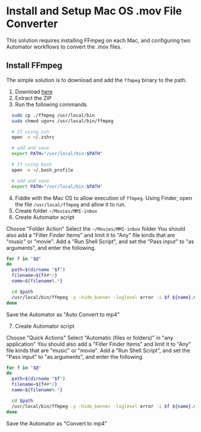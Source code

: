 # Install and Setup Mac OS .mov File Converter

This solution requires installing FFmpeg on each Mac, and configuring two Automator workflows to convert the .mov files.

## Install FFmpeg

The simple solution is to download and add the `ffmpeg` binary to the path.

1. Download [here](https://ffmpeg.org/download.html#build-mac)
2. Extract the ZIP
3. Run the following commands

```bash
  sudo cp ./ffmpeg /usr/local/bin
  sudo chmod ugo+x /usr/local/bin/ffmpeg

  # If using zsh
  open -e ~/.zshrc

  # add and save
  export PATH="/usr/local/bin:$PATH"

  # If using bash
  open -e ~/.bash_profile

  # add and save
  export PATH="/usr/local/bin:$PATH"
```

4. Fiddle with the Mac OS to allow execution of `ffmpeg`. Using Finder, open the file `/usr/local/ffmpeg` and allow it to run.
5. Create folder `~/Movies/MMI-inbox`
6. Create Automator script

Choose "Folder Action"
Select the `~/Movies/MMI-inbox` folder
You should also add a "Filter Finder Items" and limit it to "Any" file kinds that are "music" or "movie".
Add a "Run Shell Script", and set the "Pass input" to "as arguments", and enter the following.

```zsh
for f in "$@"
do
  path=$(dirname "$f")
  filename=${f##*/}
  name=${filename%.*}

  cd $path
  /usr/local/bin/ffmpeg -y -hide_banner -loglevel error -i $f ${name}.mp4
done
```

Save the Automator as "Auto Convert to mp4"

7. Create Automator script

Choose "Quick Actions"
Select "Automatic (files or folders)" in "any application"
You should also add a "Filter Finder Items" and limit it to "Any" file kinds that are "music" or "movie".
Add a "Run Shell Script", and set the "Pass input" to "as arguments", and enter the following.

```zsh
for f in "$@"
do
  path=$(dirname "$f")
  filename=${f##*/}
  name=${filename%.*}

  cd $path
  /usr/local/bin/ffmpeg -y -hide_banner -loglevel error -i $f ${name}.mp4
done
```

Save the Automator as "Convert to mp4"
